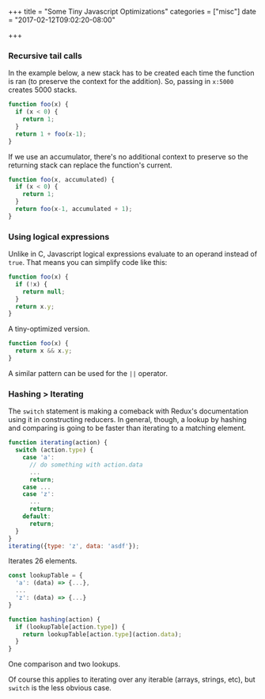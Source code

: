 +++
title = "Some Tiny Javascript Optimizations"
categories = ["misc"]
date = "2017-02-12T09:02:20-08:00"

+++

### Recursive tail calls

In the example below, a new stack has to be created each time the function is ran (to preserve the context for the addition). So, passing in `x:5000` creates 5000 stacks.

```js
function foo(x) {
  if (x < 0) {
    return 1;
  }
  return 1 + foo(x-1);
}
```

If we use an accumulator, there's no additional context to preserve so the returning stack can replace the function's current.

```js
function foo(x, accumulated) {
  if (x < 0) {
    return 1;
  }
  return foo(x-1, accumulated + 1);
}
```

### Using logical expressions

Unlike in C, Javascript logical expressions evaluate to an operand instead of `true`. That means you can simplify code like this:

```js
function foo(x) {
  if (!x) {
    return null;
  }
  return x.y;
}
```

A tiny-optimized version.

```js
function foo(x) {
  return x && x.y;
}
```

A similar pattern can be used for the `||` operator.

### Hashing > Iterating

The `switch` statement is making a comeback with Redux's documentation using it in constructing reducers. In general, though, a lookup by hashing and comparing is going to be faster than iterating to a matching element.

```js
function iterating(action) {
  switch (action.type) {
    case 'a':
      // do something with action.data
      ...
      return;
    case ...
    case 'z':
      ...
      return;
    default:
      return;
  }
}
iterating({type: 'z', data: 'asdf'});
```

Iterates 26 elements.

```js
const lookupTable = {
  'a': (data) => {...},
  ...
  'z': (data) => {...}
}

function hashing(action) {
  if (lookupTable[action.type]) {
    return lookupTable[action.type](action.data);
  }
}
```

One comparison and two lookups.

Of course this applies to iterating over any iterable (arrays, strings, etc), but `switch` is the less obvious case. 
